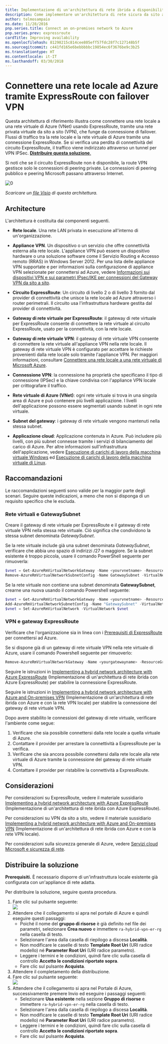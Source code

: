 ```yaml
---
title: Implementazione di un'architettura di rete ibrida a disponibilità elevata
description: Come implementare un'architettura di rete sicura da sito a sito, che si estende su una rete virtuale di Azure e su una rete locale connessa tramite ExpressRoute con failover del gateway VPN.
author: telmosampaio
ms.date: 11/28/2016
pnp.series.title: Connect an on-premises network to Azure
pnp.series.prev: expressroute
cardTitle: Improving availability
ms.openlocfilehash: 81298215c814cee805eff57fdc28f7c127148b5f
ms.sourcegitcommit: c441fd165e6bebbbbbc19854ec6f3676be9c3b25
ms.translationtype: HT
ms.contentlocale: it-IT
ms.lasthandoff: 03/30/2018
---
```

# <a name="connect-an-on-premises-network-to-azure-using-expressroute-with-vpn-failover"></a>Connettere una rete locale ad Azure tramite ExpressRoute con failover VPN

Questa architettura di riferimento illustra come connettere una rete locale a una rete virtuale di Azure (VNet) usando ExpressRoute, tramite una rete privata virtuale da sito a sito (VPN), che funge da connessione di failover. Flussi di traffico tra la rete locale e la rete virtuale di Azure tramite una connessione ExpressRoute. Se si verifica una perdita di connettività del circuito ExpressRoute, il traffico viene indirizzato attraverso un tunnel per VPN IPSec. [**Distribuire questa soluzione**.](#deploy-the-solution)

Si noti che se il circuito ExpressRoute non è disponibile, la route VPN gestisce solo le connessioni di peering private. Le connessioni di peering pubblico e peering Microsoft passano attraverso Internet. 

![[0]][0]

*Scaricare un [file Visio][visio-download] di questa architettura.*

## <a name="architecture"></a>Architecture 

L'architettura è costituita dai componenti seguenti.

* **Rete locale**. Una rete LAN privata in esecuzione all'interno di un'organizzazione.

* **Appliance VPN**. Un dispositivo o un servizio che offre connettività esterna alla rete locale. L'appliance VPN può essere un dispositivo hardware o una soluzione software come il Servizio Routing e Accesso remoto (RRAS) in Windows Server 2012. Per una lista delle appliance VPN supportate e per informazioni sulla configurazione di appliance VPN selezionate per connettersi ad Azure, vedere [Informazioni sui dispositivi VPN e sui parametri IPsec/IKE per connessioni del Gateway VPN da sito a sito][vpn-appliance].

* **Circuito ExpressRoute**: Un circuito di livello 2 o di livello 3 fornito dal provider di connettività che unisce la rete locale ad Azure attraverso i router perimetrali. Il circuito usa l'infrastruttura hardware gestita dal provider di connettività.

* **Gateway di rete virtuale per ExpressRoute**: il gateway di rete virtuale per ExpressRoute consente di connettere la rete virtuale al circuito ExpressRoute, usato per la connettività, con la rete locale.

* **Gateway di rete virtuale VPN**: il gateway di rete virtuale VPN consente di connettere la rete virtuale all'appliance VPN nella rete locale. Il gateway di rete virtuale VPN è configurato per accettare le richieste provenienti dalla rete locale solo tramite l'appliance VPN. Per maggiori informazioni, consultare [Connettere una rete locale a una rete virtuale di Microsoft Azure][connect-to-an-Azure-vnet].

* **Connessione VPN**: la connessione ha proprietà che specificano il tipo di connessione (IPSec) e la chiave condivisa con l'appliance VPN locale per crittografare il traffico.

* **Rete virtuale di Azure (VNet)**: ogni rete virtuale si trova in una singola area di Azure e può contenere più livelli applicazione. I livelli dell'applicazione possono essere segmentati usando subnet in ogni rete virtuale.

* **Subnet del gateway**: i gateway di rete virtuale vengono mantenuti nella stessa subnet.

* **Applicazione cloud**: Applicazione contenuta in Azure. Può includere più livelli, con più subnet connesse tramite i servizi di bilanciamento del carico di Azure. Per altre informazioni sull'infrastruttura dell'applicazione, vedere [Esecuzione di carichi di lavoro della macchina virtuale Windows][windows-vm-ra] ed [Esecuzione di carichi di lavoro della macchina virtuale di Linux][linux-vm-ra].

## <a name="recommendations"></a>Raccomandazioni

Le raccomandazioni seguenti sono valide per la maggior parte degli scenari. Seguire queste indicazioni, a meno che non si disponga di un requisito specifico che le escluda.

### <a name="vnet-and-gatewaysubnet"></a>Rete virtuali e GatewaySubnet

Creare il gateway di rete virtuale per ExpressRoute e il gateway di rete virtuale VPN nella stessa rete virtuale. Ciò significa che condividono la stessa subnet denominata *GatewaySubnet*.

Se la rete virtuale include già una subnet denominata *GatewaySubnet*, verificare che abbia uno spazio di indirizzi /27 o maggiore. Se la subnet esistente è troppo piccola, usare il comando PowerShell seguente per rimuoverla: 

```powershell
$vnet = Get-AzureRmVirtualNetworkGateway -Name <yourvnetname> -ResourceGroupName <yourresourcegroup>
Remove-AzureRmVirtualNetworkSubnetConfig -Name GatewaySubnet -VirtualNetwork $vnet
```

Se la rete virtuale non contiene una subnet denominata **GatewaySubnet**, crearne una nuova usando il comando Powershell seguente:

```powershell
$vnet = Get-AzureRmVirtualNetworkGateway -Name <yourvnetname> -ResourceGroupName <yourresourcegroup>
Add-AzureRmVirtualNetworkSubnetConfig -Name "GatewaySubnet" -VirtualNetwork $vnet -AddressPrefix "10.200.255.224/27"
$vnet = Set-AzureRmVirtualNetwork -VirtualNetwork $vnet
```

### <a name="vpn-and-expressroute-gateways"></a>VPN e gateway ExpressRoute

Verificare che l'organizzazione sia in linea con i [Prerequisiti di ExpressRoute][expressroute-prereq] per connettersi ad Azure.

Se si dispone già di un gateway di rete virtuale VPN nella rete virtuale di Azure, usare il comando Powershell seguente per rimuoverlo:

```powershell
Remove-AzureRmVirtualNetworkGateway -Name <yourgatewayname> -ResourceGroupName <yourresourcegroup>
```

Seguire le istruzioni in [Implementing a hybrid network architecture with Azure ExpressRoute][implementing-expressroute] (Implementazione di un'architettura di rete ibrida con Azure ExpressRoute) per stabilire la connessione ExpressRoute.

Seguire le istruzioni in [Implementing a hybrid network architecture with Azure and On-premises VPN][implementing-vpn] (Implementazione di un'architettura di rete ibrida con Azure e con la rete VPN locale) per stabilire la connessione del gateway di rete virtuale VPN.

Dopo avere stabilito le connessioni del gateway di rete virtuale, verificare l'ambiente come segue:

1. Verificare che sia possibile connettersi dalla rete locale a quella virtuale di Azure.
2. Contattare il provider per arrestare la connettività a ExpressRoute per la verifica.
3. Verificare che sia ancora possibile connettersi dalla rete locale alla rete virtuale di Azure tramite la connessione del gateway di rete virtuale VPN.
4. Contattare il provider per ristabilire la connettività a ExpressRoute.

## <a name="considerations"></a>Considerazioni

Per considerazioni su ExpressRoute, vedere il materiale sussidiario [Implementing a hybrid network architecture with Azure ExpressRoute][guidance-expressroute] (Implementazione di un'architettura di rete ibrida con Azure ExpressRoute).

Per considerazioni su VPN da sito a sito, vedere il materiale sussidiario [Implementing a hybrid network architecture with Azure and On-premises VPN][guidance-vpn] (Implementazione di un'architettura di rete ibrida con Azure e con la rete VPN locale).

Per considerazioni sulla sicurezza generale di Azure, vedere [Servizi cloud Microsoft e sicurezza di rete][best-practices-security].

## <a name="deploy-the-solution"></a>Distribuire la soluzione

**Prerequisiti.** È necessario disporre di un'infrastruttura locale esistente già configurata con un'appliance di rete adatta.

Per distribuire la soluzione, seguire questa procedura.

1. Fare clic sul pulsante seguente:<br><a href="https://portal.azure.com/#create/Microsoft.Template/uri/https%3A%2F%2Fraw.githubusercontent.com%2Fmspnp%2Freference-architectures%2Fmaster%2Fhybrid-networking%2Fexpressroute-vpn-failover%2Fazuredeploy.json" target="_blank"><img src="http://azuredeploy.net/deploybutton.png"/></a>
2. Attendere che il collegamento si apra nel portale di Azure e quindi eseguire questi passaggi:   
   * Poiché il nome del **gruppo di risorse** è già definito nel file dei parametri, selezionare **Crea nuovo** e immettere `ra-hybrid-vpn-er-rg` nella casella di testo.
   * Selezionare l'area dalla casella di riepilogo a discesa **Località**.
   * Non modificare le caselle di testo **Template Root Uri** (URI radice modello) né **Parameter Root Uri** (URI radice parametro).
   * Leggere i termini e le condizioni, quindi fare clic sulla casella di controllo **Accetto le condizioni riportate sopra**.
   * Fare clic sul pulsante **Acquista**.
3. Attendere il completamento della distribuzione.
4. Fare clic sul pulsante seguente:<br><a href="https://portal.azure.com/#create/Microsoft.Template/uri/https%3A%2F%2Fraw.githubusercontent.com%2Fmspnp%2Freference-architectures%2Fmaster%2Fhybrid-networking%2Fexpressroute-vpn-failover%2Fazuredeploy-expressRouteCircuit.json" target="_blank"><img src="http://azuredeploy.net/deploybutton.png"/></a>
5. Attendere che il collegamento si apra nel Portale di Azure, successivamente premere Invio ed eseguire i passaggi seguenti:
   * Selezionare **Usa esistente** nella sezione **Gruppo di risorse** e immettere `ra-hybrid-vpn-er-rg` nella casella di testo.
   * Selezionare l'area dalla casella di riepilogo a discesa **Località**.
   * Non modificare le caselle di testo **Template Root Uri** (URI radice modello) né **Parameter Root Uri** (URI radice parametro).
   * Leggere i termini e le condizioni, quindi fare clic sulla casella di controllo **Accetto le condizioni riportate sopra**.
   * Fare clic sul pulsante **Acquista**.

<!-- links -->

[windows-vm-ra]: ../virtual-machines-windows/index.md
[linux-vm-ra]: ../virtual-machines-linux/index.md


[resource-manager-overview]: /azure/azure-resource-manager/resource-group-overview
[vpn-appliance]: /azure/vpn-gateway/vpn-gateway-about-vpn-devices
[azure-vpn-gateway]: /azure/vpn-gateway/vpn-gateway-about-vpngateways
[connect-to-an-Azure-vnet]: https://technet.microsoft.com/library/dn786406.aspx
[expressroute-prereq]: /azure/expressroute/expressroute-prerequisites
[implementing-expressroute]: ./expressroute.md
[implementing-vpn]: ./vpn.md
[guidance-expressroute]: ./expressroute.md
[guidance-vpn]: ./vpn.md
[best-practices-security]: /azure/best-practices-network-security
[visio-download]: https://archcenter.blob.core.windows.net/cdn/hybrid-network-architectures.vsdx
[0]: ./images/expressroute-vpn-failover.png "Struttura di un'architettura di rete ibrida a disponibilità elevata con ExpressRoute e gateway VPN"
